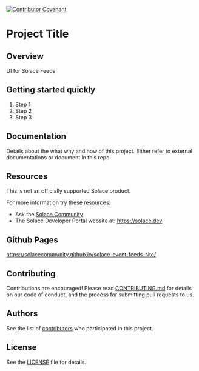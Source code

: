 [![Contributor Covenant](https://img.shields.io/badge/Contributor%20Covenant-v2.0%20adopted-ff69b4.svg)](CODE_OF_CONDUCT.md)

# Project Title

## Overview
UI for Solace Feeds

## Getting started quickly
1. Step 1
1. Step 2
1. Step 3

## Documentation
Details about the what why and how of this project. Either refer to external documentations or document in this repo

## Resources
This is not an officially supported Solace product.

For more information try these resources:
- Ask the [Solace Community](https://solace.community)
- The Solace Developer Portal website at: https://solace.dev
## Github Pages
https://solacecommunity.github.io/solace-event-feeds-site/

## Contributing
Contributions are encouraged! Please read [CONTRIBUTING.md](CONTRIBUTING.md) for details on our code of conduct, and the process for submitting pull requests to us.

## Authors
See the list of [contributors](https://github.com/solacecommunity/<github-repo>/graphs/contributors) who participated in this project.

## License
See the [LICENSE](LICENSE) file for details.
